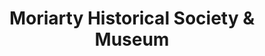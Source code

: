 ---
layout: repo
title: "Moriarty Historical Society & Museum"
id: 24406
permalink: repos/24406/
---